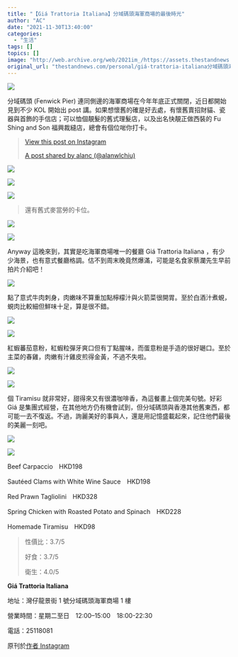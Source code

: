```yaml
---
title: "【Giá Trattoria Italiana】分域碼頭海軍商場的最後時光"
author: "AC"
date: "2021-11-30T13:40:00"
categories:
  - "生活"
tags: []
topics: []
image: "http://web.archive.org/web/2021im_/https://assets.thestandnews.com/media/photos/20211130-10.png"
original_url: "thestandnews.com/personal/giá-trattoria-italiana分域碼頭海軍商場的最後時光"
---
```

![](http://web.archive.org/web/2021im_/https://assets.thestandnews.com/media/photos/20211130-10.png)

分域碼頭 (Fenwick Pier) 連同側邊的海軍商場在今年年底正式關閉，近日都開始見到不少 KOL 開始出 post 講。如果想懷舊的確是好去處，有懷舊賣招財貓、瓷器與首飾的手信店；可以恤個靚髮的舊式理髮店，以及出名快靚正做西裝的 Fu Shing and Son 福興裁縫店，總會有個位啱你打卡。

> [](http://web.archive.org/web/20211130080950/https://www.instagram.com/p/CW4x7-uPdo6/?utm_source=ig_embed&utm_campaign=loading)
> 
> [View this post on Instagram](http://web.archive.org/web/20211130080950/https://www.instagram.com/p/CW4x7-uPdo6/?utm_source=ig_embed&utm_campaign=loading)
> 
> [A post shared by alanc (@alanwlchiu)](http://web.archive.org/web/20211130080950/https://www.instagram.com/p/CW4x7-uPdo6/?utm_source=ig_embed&utm_campaign=loading)

![](http://web.archive.org/web/2021im_/https://assets.thestandnews.com/media/photos/2D664699-00F5-46DE-B8CD-245BE360E573_2.JPG)

![](http://web.archive.org/web/2021im_/https://assets.thestandnews.com/media/photos/79069FE2-40C8-4525-861B-94B447F6B155_2.JPG)

![](http://web.archive.org/web/2021im_/https://assets.thestandnews.com/media/photos/IMG_9784.JPG)
> 還有舊式麥當勞的卡位。

![](http://web.archive.org/web/2021im_/https://assets.thestandnews.com/media/photos/IMG_0526.jpg)

![](http://web.archive.org/web/2021im_/https://assets.thestandnews.com/media/photos/D0AC9CF3-29D2-46F3-A679-174CF0CEE920_2.JPG)

Anyway 這晚來到，其實是吃海軍商場唯一的餐廳 Giá Trattoria Italiana ，有少少海景，也有意式餐廳格調。估不到周末晚竟然爆滿，可能是名食家蔡瀾先生早前拍片介紹吧！

![](http://web.archive.org/web/2021im_/https://assets.thestandnews.com/media/photos/E257EDB9-719D-4D19-99AC-12682100D34B_2.JPG)

點了意式牛肉刺身，肉嫩味不算重加點檸檬汁與火箭菜很開胃。至於白酒汁煮蜆，蜆肉比較細但鮮味十足，算是很不錯。

![](http://web.archive.org/web/2021im_/https://assets.thestandnews.com/media/photos/9D64E822-F57C-4963-80EE-24AF0684E528_2.JPG)

![](http://web.archive.org/web/2021im_/https://assets.thestandnews.com/media/photos/C387FA0B-49EE-4AEC-8203-B14B91331F84_2.JPG)

紅蝦蕃茄意粉，紅蝦粒彈牙爽口但有丁點腥味，而蛋意粉是手造的很好𡁻口。至於主菜的春雞，肉嫩有汁雞皮煎得金黃，不過不失啦。

![](http://web.archive.org/web/2021im_/https://assets.thestandnews.com/media/photos/6D39032A-2B76-4072-899C-1D2370369A60_2.JPG)

![](http://web.archive.org/web/2021im_/https://assets.thestandnews.com/media/photos/7FD9D084-F73C-4D91-BC70-141B699FE48F_2.JPG)

個 Tiramisu 就非常好，甜得來又有很濃咖啡香，為這餐畫上個完美句號。好彩 Giá 是集團式經營，在其他地方仍有機會試到，但分域碼頭與香港其他舊東西，都可能一去不復返。不過，詢麗美好的事與人，還是用記憶盛載起來，記住他們最後的美麗一刻吧。

![](http://web.archive.org/web/2021im_/https://assets.thestandnews.com/media/photos/6920D41B-26DB-4973-B1B2-5E3EAC747FE4_2.JPG)

![](http://web.archive.org/web/2021im_/https://assets.thestandnews.com/media/photos/94FFA4DD-1FD9-4D9E-B2F5-B7D043B3F0CF_2.JPG)

Beef Carpaccio　HKD198

Sautéed Clams with White Wine Sauce　HKD198

Red Prawn Tagliolini　HKD328

Spring Chicken with Roasted Potato and Spinach　HKD228

Homemade Tiramisu　HKD98

> 性價比：3.7/5
> 
> 好食：3.7/5
> 
> 衛生：4.0/5

**Giá Trattoria Italiana**

地址：灣仔龍景街 1 號分域碼頭海軍商場 1 樓

營業時間：星期二至日　12:00–15:00　18:00-22:30

電話：25118081

原刊於[作者 Instagram](http://web.archive.org/web/20211130080950/https://www.instagram.com/alanwlchiu/)